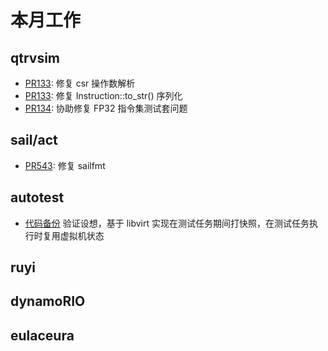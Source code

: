 # 本月工作

## qtrvsim

- [PR133](https://github.com/cvut/qtrvsim/pull/133): 修复 csr 操作数解析
- [PR133](https://github.com/cvut/qtrvsim/pull/132): 修复 Instruction::to_str() 序列化
- [PR134](https://github.com/cvut/qtrvsim/pull/134): 协助修复 FP32 指令集测试套问题

## sail/act

- [PR543](https://github.com/rems-project/sail/pull/543): 修复 sailfmt

## autotest

- [代码备份](https://github.com/trdthg/plct/blob/main/outcome/202405_week4/bak.py) 验证设想，基于 libvirt 实现在测试任务期间打快照，在测试任务执行时复用虚拟机状态

## ruyi

## dynamoRIO

## eulaceura
